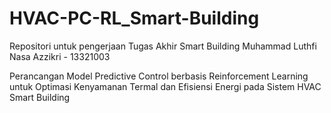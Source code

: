 # HVAC-PC-RL_Smart-Building

Repositori untuk pengerjaan Tugas Akhir Smart Building Muhammad Luthfi Nasa Azzikri - 13321003

Perancangan Model Predictive Control berbasis Reinforcement Learning untuk Optimasi Kenyamanan Termal dan Efisiensi Energi pada Sistem HVAC Smart Building
